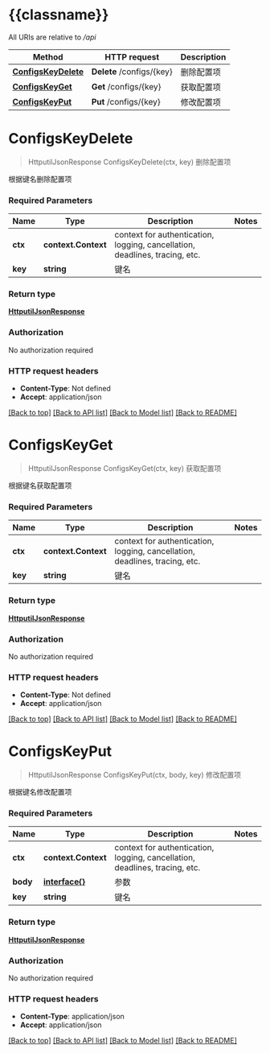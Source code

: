# {{classname}}

All URIs are relative to */api*

Method | HTTP request | Description
------------- | ------------- | -------------
[**ConfigsKeyDelete**](ConfigsApi.md#ConfigsKeyDelete) | **Delete** /configs/{key} | 删除配置项
[**ConfigsKeyGet**](ConfigsApi.md#ConfigsKeyGet) | **Get** /configs/{key} | 获取配置项
[**ConfigsKeyPut**](ConfigsApi.md#ConfigsKeyPut) | **Put** /configs/{key} | 修改配置项

# **ConfigsKeyDelete**
> HttputilJsonResponse ConfigsKeyDelete(ctx, key)
删除配置项

根据键名删除配置项

### Required Parameters

Name | Type | Description  | Notes
------------- | ------------- | ------------- | -------------
 **ctx** | **context.Context** | context for authentication, logging, cancellation, deadlines, tracing, etc.
  **key** | **string**| 键名 | 

### Return type

[**HttputilJsonResponse**](httputil.JSONResponse.md)

### Authorization

No authorization required

### HTTP request headers

 - **Content-Type**: Not defined
 - **Accept**: application/json

[[Back to top]](#) [[Back to API list]](../README.md#documentation-for-api-endpoints) [[Back to Model list]](../README.md#documentation-for-models) [[Back to README]](../README.md)

# **ConfigsKeyGet**
> HttputilJsonResponse ConfigsKeyGet(ctx, key)
获取配置项

根据键名获取配置项

### Required Parameters

Name | Type | Description  | Notes
------------- | ------------- | ------------- | -------------
 **ctx** | **context.Context** | context for authentication, logging, cancellation, deadlines, tracing, etc.
  **key** | **string**| 键名 | 

### Return type

[**HttputilJsonResponse**](httputil.JSONResponse.md)

### Authorization

No authorization required

### HTTP request headers

 - **Content-Type**: Not defined
 - **Accept**: application/json

[[Back to top]](#) [[Back to API list]](../README.md#documentation-for-api-endpoints) [[Back to Model list]](../README.md#documentation-for-models) [[Back to README]](../README.md)

# **ConfigsKeyPut**
> HttputilJsonResponse ConfigsKeyPut(ctx, body, key)
修改配置项

根据键名修改配置项

### Required Parameters

Name | Type | Description  | Notes
------------- | ------------- | ------------- | -------------
 **ctx** | **context.Context** | context for authentication, logging, cancellation, deadlines, tracing, etc.
  **body** | [**interface{}**](interface{}.md)| 参数 | 
  **key** | **string**| 键名 | 

### Return type

[**HttputilJsonResponse**](httputil.JSONResponse.md)

### Authorization

No authorization required

### HTTP request headers

 - **Content-Type**: application/json
 - **Accept**: application/json

[[Back to top]](#) [[Back to API list]](../README.md#documentation-for-api-endpoints) [[Back to Model list]](../README.md#documentation-for-models) [[Back to README]](../README.md)

